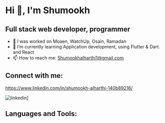 # Hi 👋, I'm Shumookh
## Full stack web developer, programmer

- 🔭 I was worked on Moaen, WatchUp, Osain, Ramadan
- 🌱 I’m currently learning Application development, using Flutter & Dart. and React
- 📫 How to reach me: Shumookhalharthi1@gmail.com
## Connect with me:
https://www.linkedin.com/in/shumookh-alharthi-140b89216/

![linkedin](https://img.shields.io/badge/Linkedin-0e76a8?style=for-the-badge&logo=Linkedin&logoColor=white)]
## Languages and Tools:
